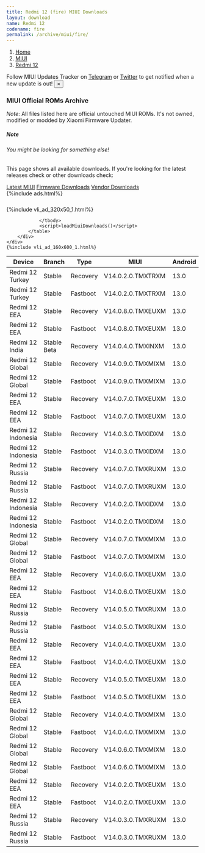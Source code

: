```yaml
---
title: Redmi 12 (fire) MIUI Downloads
layout: download
name: Redmi 12
codename: fire
permalink: /archive/miui/fire/
---
```

<nav aria-label="breadcrumb">
    <ol class="breadcrumb">
        <li class="breadcrumb-item"><a href="/">Home</a></li>
        <li class="breadcrumb-item"><a href="/miui/">MIUI</a></li>
        <li class="breadcrumb-item active" aria-current="page"><a href="/miui/fire/">Redmi 12</a></li>
    </ol>
</nav>
<div class="alert alert-primary alert-dismissible fade show" role="alert">
    Follow MIUI Updates Tracker on <a href="https://t.me/MIUIUpdatesTracker" class="alert-link">Telegram</a>
     or <a href="https://twitter.com/MiFwUpdater" class="alert-link">Twitter</a> to get notified when a new update is out!
    <button type="button" class="close" data-dismiss="alert" aria-label="Close">
        <span aria-hidden="true">&times;</span>
    </button>
</div>

### MIUI Official ROMs Archive
*Note*: All files listed here are official untouched MIUI ROMs. It's not owned, modified or modded by Xiaomi Firmware Updater.
<div class="card">
  <div class="card-body">
    <h5 class="card-title">Note</h5>
    <h6 class="card-subtitle mb-2 text-muted">You might be looking for something else!</h6>
    <p class="card-text">This page shows all available downloads.
     If you're looking for the latest releases check or other downloads check:</p>
    <a href="/miui/fire/" class="card-link">Latest MIUI</a>
    <a href="/firmware/fire/" class="card-link">Firmware Downloads</a>
    <a href="/vendor/fire/" class="card-link">Vendor Downloads</a>
  </div>
</div>
{%include ads.html%}
<div class="row justify-content-center">
    <div class="col-10">
        <div class="table-responsive-md" style="margin-top: 25px;">
            {%include vli_ad_320x50_1.html%}
            <table id="miui" class="display dt-responsive nowrap compact table table-striped table-hover table-sm">
                <thead class="thead-dark">
                    <tr>
                        <th data-ref="device">Device</th>
                        <th data-ref="branch">Branch</th>
                        <th data-ref="type">Type</th>
                        <th data-ref="miui">MIUI</th>
                        <th data-ref="android">Android</th>
                        <th data-ref="size">Size</th>
                        <th data-ref="size">Date</th>
                        <th data-ref="link">Link</th>
                    </tr>
                </thead>
                <tbody>
                <tr><td>Redmi 12 Turkey</td><td>Stable</td><td>Recovery</td><td>V14.0.2.0.TMXTRXM</td><td>13.0</td><td>4.0 GB</td><td>2023-09-20</td><td><a href="/miui/fire/stable/V14.0.2.0.TMXTRXM/">Download</a></td></tr>
<tr><td>Redmi 12 Turkey</td><td>Stable</td><td>Fastboot</td><td>V14.0.2.0.TMXTRXM</td><td>13.0</td><td>5.9 GB</td><td>2023-06-26</td><td><a href="/miui/fire/stable/V14.0.2.0.TMXTRXM/">Download</a></td></tr>
<tr><td>Redmi 12 EEA</td><td>Stable</td><td>Recovery</td><td>V14.0.8.0.TMXEUXM</td><td>13.0</td><td>4.1 GB</td><td>2023-09-15</td><td><a href="/miui/fire/stable/V14.0.8.0.TMXEUXM/">Download</a></td></tr>
<tr><td>Redmi 12 EEA</td><td>Stable</td><td>Fastboot</td><td>V14.0.8.0.TMXEUXM</td><td>13.0</td><td>6.4 GB</td><td>2023-08-29</td><td><a href="/miui/fire/stable/V14.0.8.0.TMXEUXM/">Download</a></td></tr>
<tr><td>Redmi 12 India</td><td>Stable Beta</td><td>Recovery</td><td>V14.0.4.0.TMXINXM</td><td>13.0</td><td>3.9 GB</td><td>2023-09-13</td><td><a href="/miui/fire/stable beta/V14.0.4.0.TMXINXM/">Download</a></td></tr>
<tr><td>Redmi 12 Global</td><td>Stable</td><td>Recovery</td><td>V14.0.9.0.TMXMIXM</td><td>13.0</td><td>4.0 GB</td><td>2023-09-06</td><td><a href="/miui/fire/stable/V14.0.9.0.TMXMIXM/">Download</a></td></tr>
<tr><td>Redmi 12 Global</td><td>Stable</td><td>Fastboot</td><td>V14.0.9.0.TMXMIXM</td><td>13.0</td><td>6.7 GB</td><td>2023-08-22</td><td><a href="/miui/fire/stable/V14.0.9.0.TMXMIXM/">Download</a></td></tr>
<tr><td>Redmi 12 EEA</td><td>Stable</td><td>Recovery</td><td>V14.0.7.0.TMXEUXM</td><td>13.0</td><td>4.1 GB</td><td>2023-08-21</td><td><a href="/miui/fire/stable/V14.0.7.0.TMXEUXM/">Download</a></td></tr>
<tr><td>Redmi 12 EEA</td><td>Stable</td><td>Fastboot</td><td>V14.0.7.0.TMXEUXM</td><td>13.0</td><td>6.3 GB</td><td>2023-08-16</td><td><a href="/miui/fire/stable/V14.0.7.0.TMXEUXM/">Download</a></td></tr>
<tr><td>Redmi 12 Indonesia</td><td>Stable</td><td>Recovery</td><td>V14.0.3.0.TMXIDXM</td><td>13.0</td><td>4.0 GB</td><td>2023-08-10</td><td><a href="/miui/fire/stable/V14.0.3.0.TMXIDXM/">Download</a></td></tr>
<tr><td>Redmi 12 Indonesia</td><td>Stable</td><td>Fastboot</td><td>V14.0.3.0.TMXIDXM</td><td>13.0</td><td>6.1 GB</td><td>2023-07-31</td><td><a href="/miui/fire/stable/V14.0.3.0.TMXIDXM/">Download</a></td></tr>
<tr><td>Redmi 12 Russia</td><td>Stable</td><td>Recovery</td><td>V14.0.7.0.TMXRUXM</td><td>13.0</td><td>3.9 GB</td><td>2023-08-10</td><td><a href="/miui/fire/stable/V14.0.7.0.TMXRUXM/">Download</a></td></tr>
<tr><td>Redmi 12 Russia</td><td>Stable</td><td>Fastboot</td><td>V14.0.7.0.TMXRUXM</td><td>13.0</td><td>6.4 GB</td><td>2023-07-31</td><td><a href="/miui/fire/stable/V14.0.7.0.TMXRUXM/">Download</a></td></tr>
<tr><td>Redmi 12 Indonesia</td><td>Stable</td><td>Recovery</td><td>V14.0.2.0.TMXIDXM</td><td>13.0</td><td>4.0 GB</td><td>2023-08-07</td><td><a href="/miui/fire/stable/V14.0.2.0.TMXIDXM/">Download</a></td></tr>
<tr><td>Redmi 12 Indonesia</td><td>Stable</td><td>Fastboot</td><td>V14.0.2.0.TMXIDXM</td><td>13.0</td><td>6.0 GB</td><td>2023-06-01</td><td><a href="/miui/fire/stable/V14.0.2.0.TMXIDXM/">Download</a></td></tr>
<tr><td>Redmi 12 Global</td><td>Stable</td><td>Recovery</td><td>V14.0.7.0.TMXMIXM</td><td>13.0</td><td>4.1 GB</td><td>2023-07-11</td><td><a href="/miui/fire/stable/V14.0.7.0.TMXMIXM/">Download</a></td></tr>
<tr><td>Redmi 12 Global</td><td>Stable</td><td>Fastboot</td><td>V14.0.7.0.TMXMIXM</td><td>13.0</td><td>6.6 GB</td><td>2023-06-15</td><td><a href="/miui/fire/stable/V14.0.7.0.TMXMIXM/">Download</a></td></tr>
<tr><td>Redmi 12 EEA</td><td>Stable</td><td>Recovery</td><td>V14.0.6.0.TMXEUXM</td><td>13.0</td><td>4.1 GB</td><td>2023-07-04</td><td><a href="/miui/fire/stable/V14.0.6.0.TMXEUXM/">Download</a></td></tr>
<tr><td>Redmi 12 EEA</td><td>Stable</td><td>Fastboot</td><td>V14.0.6.0.TMXEUXM</td><td>13.0</td><td>6.5 GB</td><td>2023-07-01</td><td><a href="/miui/fire/stable/V14.0.6.0.TMXEUXM/">Download</a></td></tr>
<tr><td>Redmi 12 Russia</td><td>Stable</td><td>Recovery</td><td>V14.0.5.0.TMXRUXM</td><td>13.0</td><td>3.9 GB</td><td>2023-07-03</td><td><a href="/miui/fire/stable/V14.0.5.0.TMXRUXM/">Download</a></td></tr>
<tr><td>Redmi 12 Russia</td><td>Stable</td><td>Fastboot</td><td>V14.0.5.0.TMXRUXM</td><td>13.0</td><td>6.4 GB</td><td>2023-06-25</td><td><a href="/miui/fire/stable/V14.0.5.0.TMXRUXM/">Download</a></td></tr>
<tr><td>Redmi 12 EEA</td><td>Stable</td><td>Recovery</td><td>V14.0.4.0.TMXEUXM</td><td>13.0</td><td>4.1 GB</td><td>2023-06-25</td><td><a href="/miui/fire/stable/V14.0.4.0.TMXEUXM/">Download</a></td></tr>
<tr><td>Redmi 12 EEA</td><td>Stable</td><td>Fastboot</td><td>V14.0.4.0.TMXEUXM</td><td>13.0</td><td>6.5 GB</td><td>2023-05-26</td><td><a href="/miui/fire/stable/V14.0.4.0.TMXEUXM/">Download</a></td></tr>
<tr><td>Redmi 12 EEA</td><td>Stable</td><td>Recovery</td><td>V14.0.5.0.TMXEUXM</td><td>13.0</td><td>4.1 GB</td><td>2023-06-14</td><td><a href="/miui/fire/stable/V14.0.5.0.TMXEUXM/">Download</a></td></tr>
<tr><td>Redmi 12 EEA</td><td>Stable</td><td>Fastboot</td><td>V14.0.5.0.TMXEUXM</td><td>13.0</td><td>6.5 GB</td><td>2023-06-08</td><td><a href="/miui/fire/stable/V14.0.5.0.TMXEUXM/">Download</a></td></tr>
<tr><td>Redmi 12 Global</td><td>Stable</td><td>Recovery</td><td>V14.0.4.0.TMXMIXM</td><td>13.0</td><td>4.0 GB</td><td>2023-06-13</td><td><a href="/miui/fire/stable/V14.0.4.0.TMXMIXM/">Download</a></td></tr>
<tr><td>Redmi 12 Global</td><td>Stable</td><td>Fastboot</td><td>V14.0.4.0.TMXMIXM</td><td>13.0</td><td>6.5 GB</td><td>2023-05-12</td><td><a href="/miui/fire/stable/V14.0.4.0.TMXMIXM/">Download</a></td></tr>
<tr><td>Redmi 12 Global</td><td>Stable</td><td>Recovery</td><td>V14.0.6.0.TMXMIXM</td><td>13.0</td><td>4.1 GB</td><td>2023-06-13</td><td><a href="/miui/fire/stable/V14.0.6.0.TMXMIXM/">Download</a></td></tr>
<tr><td>Redmi 12 Global</td><td>Stable</td><td>Fastboot</td><td>V14.0.6.0.TMXMIXM</td><td>13.0</td><td>6.6 GB</td><td>2023-06-01</td><td><a href="/miui/fire/stable/V14.0.6.0.TMXMIXM/">Download</a></td></tr>
<tr><td>Redmi 12 EEA</td><td>Stable</td><td>Recovery</td><td>V14.0.2.0.TMXEUXM</td><td>13.0</td><td>4.1 GB</td><td>2023-06-13</td><td><a href="/miui/fire/stable/V14.0.2.0.TMXEUXM/">Download</a></td></tr>
<tr><td>Redmi 12 EEA</td><td>Stable</td><td>Fastboot</td><td>V14.0.2.0.TMXEUXM</td><td>13.0</td><td>6.3 GB</td><td>2023-05-12</td><td><a href="/miui/fire/stable/V14.0.2.0.TMXEUXM/">Download</a></td></tr>
<tr><td>Redmi 12 Russia</td><td>Stable</td><td>Recovery</td><td>V14.0.3.0.TMXRUXM</td><td>13.0</td><td>3.9 GB</td><td>2023-06-13</td><td><a href="/miui/fire/stable/V14.0.3.0.TMXRUXM/">Download</a></td></tr>
<tr><td>Redmi 12 Russia</td><td>Stable</td><td>Fastboot</td><td>V14.0.3.0.TMXRUXM</td><td>13.0</td><td>5.9 GB</td><td>2023-05-12</td><td><a href="/miui/fire/stable/V14.0.3.0.TMXRUXM/">Download</a></td></tr>

                </tbody>
                <script>loadMiuiDownloads()</script>
            </table>
        </div>
    </div>
    {%include vli_ad_160x600_1.html%}
</div>
